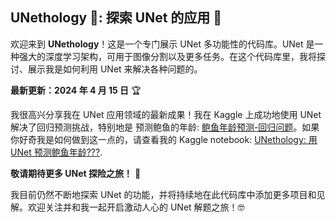 ## UNethology 🐚: 探索 UNet 的应用 🧬

欢迎来到 **UNethology**！这是一个专门展示 UNet 多功能性的代码库。UNet 是一种强大的深度学习架构，可用于图像分割以及更多任务。在这个代码库里，我将探讨、展示我是如何利用 UNet 来解决各种问题的。

**最新更新：2024 年 4 月 15 日** 🏆

我很高兴分享我在 UNet 应用领域的最新成果！我在 Kaggle 上成功地使用 UNet 解决了回归预测挑战，特别地是 预测鲍鱼的年龄: [鲍鱼年龄预测-回归问题](https://www.kaggle.com/competitions/playground-series-s4e4)。如果你好奇我是如何做到这一点的，请查看我的 Kaggle notebook: [UNethology: 用 UNet 预测鲍鱼年龄???](https://www.kaggle.com/code/liaoguoying/unethology-predict-age-with-unet).

**敬请期待更多 UNet 探险之旅！** 🚀

我目前仍然不断地探索 UNet 的功能，并将持续地在此代码库中添加更多项目和见解。欢迎关注并和我一起开启激动人心的 UNet 解题之旅！🤓

